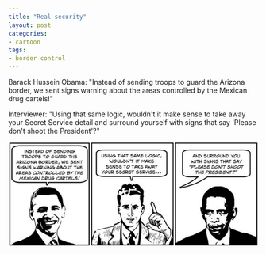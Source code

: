 ```yaml
---
title: "Real security"
layout: post
categories:
- cartoon
tags:
- border control
---
```


Barack Hussein Obama: "Instead of sending troops to guard the Arizona border, we sent signs warning about the areas controlled by the Mexican drug cartels!"

Interviewer: "Using that same logic, wouldn't it make sense to take away your Secret Service detail and surround yourself with signs that say 'Please don't shoot the President'?"

![Real security](/assets/img/2012/08/ATT1.jpg)
